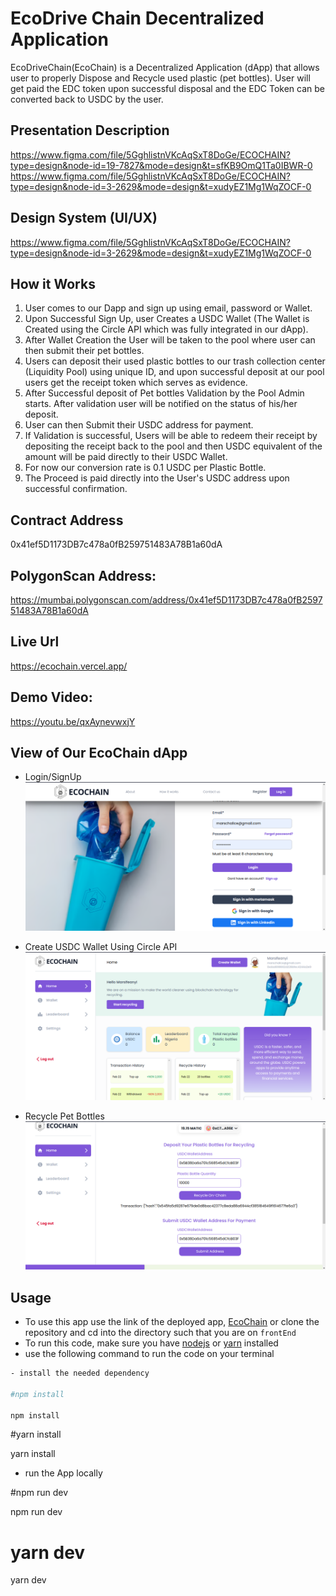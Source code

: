 # EcoDrive Chain Decentralized Application

EcoDriveChain(EcoChain) is a Decentralized Application (dApp) that allows user to properly Dispose and Recycle used plastic (pet bottles). User will get paid the EDC token upon successful disposal and the EDC Token can be converted back to USDC by the user.

## Presentation Description

https://www.figma.com/file/5GghlistnVKcAqSxT8DoGe/ECOCHAIN?type=design&node-id=19-7827&mode=design&t=sfKB9OmQ1Ta0IBWR-0
https://www.figma.com/file/5GghlistnVKcAqSxT8DoGe/ECOCHAIN?type=design&node-id=3-2629&mode=design&t=xudyEZ1Mg1WqZOCF-0

## Design System (UI/UX)

https://www.figma.com/file/5GghlistnVKcAqSxT8DoGe/ECOCHAIN?type=design&node-id=3-2629&mode=design&t=xudyEZ1Mg1WqZOCF-0

## How it Works

1. User comes to our Dapp and sign up using email, password or Wallet.
2. Upon Successful Sign Up, user Creates a USDC Wallet (The Wallet is Created using the Circle API which was fully integrated in our dApp).
3. After Wallet Creation the User will be taken to the pool where user can then submit their pet bottles.
4. Users can deposit their used plastic bottles to our trash collection center (Liquidity Pool) using unique ID, and upon successful deposit at our pool users get the receipt token which serves as evidence.
5. After Successful deposit of Pet bottles Validation by the Pool Admin starts. After validation user will be notified on the status of his/her deposit.
6. User can then Submit their USDC address for payment.
7. If Validation is successful, Users will be able to redeem their receipt by depositing the receipt back to the pool and then USDC equivalent of the amount will be paid directly to their USDC Wallet.
8. For now our conversion rate is 0.1 USDC per Plastic Bottle.
9. The Proceed is paid directly into the User's USDC address upon successful confirmation.

## Contract Address

0x41ef5D1173DB7c478a0fB259751483A78B1a60dA

## PolygonScan Address:

https://mumbai.polygonscan.com/address/0x41ef5D1173DB7c478a0fB259751483A78B1a60dA

## Live Url

https://ecochain.vercel.app/

## Demo Video:

https://youtu.be/qxAynevwxjY

## View of Our EcoChain dApp

- Login/SignUp
  ![signin](./images/signin.png)

- Create USDC Wallet Using Circle API
  ![createwallet](./images/Createwallet.png)

- Recycle Pet Bottles
  ![recycle](./images/recycle.png)

## Usage

- To use this app use the link of the deployed app, [EcoChain](https://ecochain.vercel.app/) or clone the repository and cd into the directory such that you are on `frontEnd`
- To run this code, make sure you have [nodejs](https://nodejs.org) or [yarn](https://yarnpkg.com/) installed
- use the following command to run the code on your terminal

```bash
- install the needed dependency

#npm install

npm install
```

#yarn install

yarn install

- run the App locally

#npm run dev

npm run dev

# yarn dev

yarn dev

```

```
